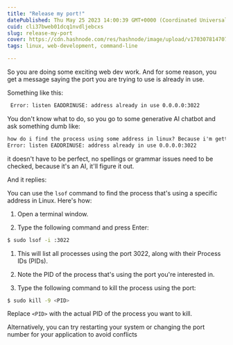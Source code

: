 ```yaml
---
title: "Release my port!"
datePublished: Thu May 25 2023 14:00:39 GMT+0000 (Coordinated Universal Time)
cuid: cli37bweb01dcq1nvdljebcxs
slug: release-my-port
cover: https://cdn.hashnode.com/res/hashnode/image/upload/v1703078147076/32f0a053-cb0d-47bf-9f91-3ca205cb3841.png
tags: linux, web-development, command-line

---
```


So you are doing some exciting web dev work. And for some reason, you get a message saying the port you are trying to use is already in use.

Something like this:

```bash
 Error: listen EADDRINUSE: address already in use 0.0.0.0:3022
```

You don't know what to do, so you go to some generative AI chatbot and ask something dumb like:

```xml
how do i find the process using some address in linux? Because i'm getting this 
Error: listen EADDRINUSE: address already in use 0.0.0.0:3022
```

it doesn't have to be perfect, no spellings or grammar issues need to be checked, because it's an AI, it'll figure it out.

And it replies:

You can use the `lsof` command to find the process that's using a specific address in Linux. Here's how:

1. Open a terminal window.
    
2. Type the following command and press Enter:
    

```bash
$ sudo lsof -i :3022
```

1. This will list all processes using the port 3022, along with their Process IDs (PIDs).
    
2. Note the PID of the process that's using the port you're interested in.
    
3. Type the following command to kill the process using the port:
    

```bash
$ sudo kill -9 <PID>
```

Replace `<PID>` with the actual PID of the process you want to kill.

Alternatively, you can try restarting your system or changing the port number for your application to avoid conflicts
